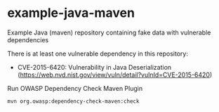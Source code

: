 # example-java-maven
Example Java (maven) repository containing fake data with vulnerable dependencies

There is at least one vulnerable dependency in this repository:

* CVE-2015-6420: Vulnerability in Java Deserialization (https://web.nvd.nist.gov/view/vuln/detail?vulnId=CVE-2015-6420)

Run OWASP Dependency Check Maven Plugin

    mvn org.owasp:dependency-check-maven:check
